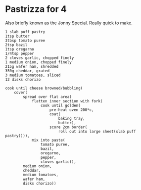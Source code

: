 Pastrizza for 4
===============

Also briefly known as the Jonny Special. Really quick to make.

    1 slab puff pastry
    1tsp butter
    3tbsp tomato puree
    2tsp bazil
    1tsp oregarno
    1/4tsp pepper
    2 cloves garlic, chopped finely
    1 medium onion, chopped finely
    215g wafer ham, shredded
    350g cheddar, grated
    3 medium tomatoes, sliced
    12 disks chorizo

    cook until cheese browned/bubbling(
        cover(
            spread over flat area(
                flatten inner section with fork(
                    cook until golden(
                        pre-heat oven 200*c,
                        coat(
                            baking tray,
                            butter),
                        score 2cm border(
                            roll out into large sheet(slab puff pastry)))),
                mix into paste(
                    tomato puree,
                    bazil,
                    oregarno,
                    pepper,
                    cloves garlic)),
            medium onion,
            cheddar,
            medium tomatoes,
            wafer ham,
            disks chorizo))
